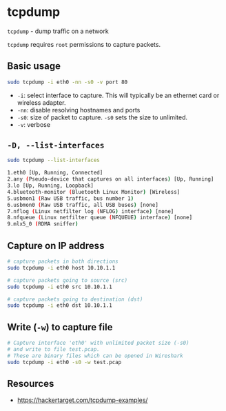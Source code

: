 # tcpdump

`tcpdump` - dump traffic on a network

`tcpdump` requires `root` permissions to capture packets.

## Basic usage

```bash
sudo tcpdump -i eth0 -nn -s0 -v port 80
```

- `-i`: select interface to capture. This will typically be an ethernet card or wireless adapter.
- `-nn`: disable resolving hostnames and ports
- `-s0`: size of packet to capture. `-s0` sets the size to unlimited.
- `-v`: verbose

## `-D, --list-interfaces`
```bash
sudo tcpdump --list-interfaces

1.eth0 [Up, Running, Connected]
2.any (Pseudo-device that captures on all interfaces) [Up, Running]
3.lo [Up, Running, Loopback]
4.bluetooth-monitor (Bluetooth Linux Monitor) [Wireless]
5.usbmon1 (Raw USB traffic, bus number 1)
6.usbmon0 (Raw USB traffic, all USB buses) [none]
7.nflog (Linux netfilter log (NFLOG) interface) [none]
8.nfqueue (Linux netfilter queue (NFQUEUE) interface) [none]
9.mlx5_0 (RDMA sniffer)
```

## Capture on IP address

```bash
# capture packets in both directions
sudo tcpdump -i eth0 host 10.10.1.1

# capture packets going to source (src)
sudo tcpdump -i eth0 src 10.10.1.1

# capture packets going to destination (dst)
sudo tcpdump -i eth0 dst 10.10.1.1
```

## Write (`-w`) to capture file

```bash
# Capture interface 'eth0' with unlimited packet size (-s0)
# and write to file test.pcap.
# These are binary files which can be opened in Wireshark
sudo tcpdump -i eth0 -s0 -w test.pcap
```

## Resources
- https://hackertarget.com/tcpdump-examples/
